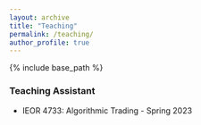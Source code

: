 ```yaml
---
layout: archive
title: "Teaching"
permalink: /teaching/
author_profile: true
---
```


{% include base_path %}

### Teaching Assistant
* IEOR 4733: Algorithmic Trading - Spring 2023
